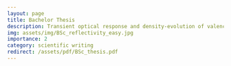 ```yaml
---
layout: page
title: Bachelor Thesis
description: Transient optical response and density-evolution of valence electrons in copper after ultrafast laser-excitation
img: assets/img/BSc_reflectivity_easy.jpg
importance: 2
category: scientific writing
redirect: /assets/pdf/BSc_thesis.pdf
---
```

